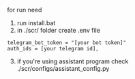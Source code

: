 for run need 
1) run install.bat
2) in ./scr/ folder create .env file 
```
telegram_bot_token = "[your bot token]" 
auth_ids = [your telegram id],
```
3) if you're using assistant program check ./scr/configs/assistant_config.py

